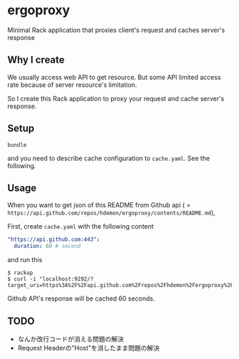 ergoproxy
=========

Minimal Rack application that proxies client's request and caches server's response


Why I create
------

We usually access web API to get resource. But some API limited access rate because of server resource's limitation.

So I create this Rack application to proxy your request and cache server's response.


Setup
-------

```
bundle
```

and you need to describe cache configuration to `cache.yaml`. See the following.


Usage
------

When you want to get json of this README from Github api ( = `https://api.github.com/repos/hdemon/ergoproxy/contents/README.md`),

First, create `cache.yaml` with the following content

```yaml
"https://api.github.com:443":
  duration: 60 # second
```

and run this


```
$ rackup
$ curl -i "localhost:9292/?target_uri=https%3A%2F%2Fapi.github.com%2Frepos%2Fhdemon%2Fergoproxy%2Fcontents%2FREADME.md"
```

Github API's response will be cached 60 seconds.


TODO
------

- なんか改行コードが消える問題の解決
- Request Headerの"Host"を消したまま問題の解決
